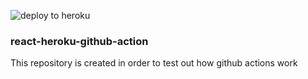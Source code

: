 ![deploy to heroku](https://github.com/aurelius0523/react-heroku-github-action/workflows/deploy%20to%20heroku/badge.svg?branch=develop)

### react-heroku-github-action
This repository is created in order to test out how github actions work

